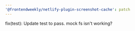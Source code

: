 ```yaml
---
'@frontendweekly/netlify-plugin-screenshot-cache': patch
---
```


fix(test): Update test to pass. mock fs isn't working?
